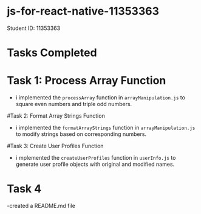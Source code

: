 # js-for-react-native-11353363

Student ID: 11353363

# Tasks Completed

# Task 1: Process Array Function
- i implemented the `processArray` function in `arrayManipulation.js` to square even numbers and triple odd numbers.

#Task 2: Format Array Strings Function
- i implemented the `formatArrayStrings` function in `arrayManipulation.js` to modify strings based on corresponding numbers.

#Task 3: Create User Profiles Function
- i mplemented the `createUserProfiles` function in `userInfo.js` to generate user profile objects with original and modified names.

# Task 4
-created a README.md file

